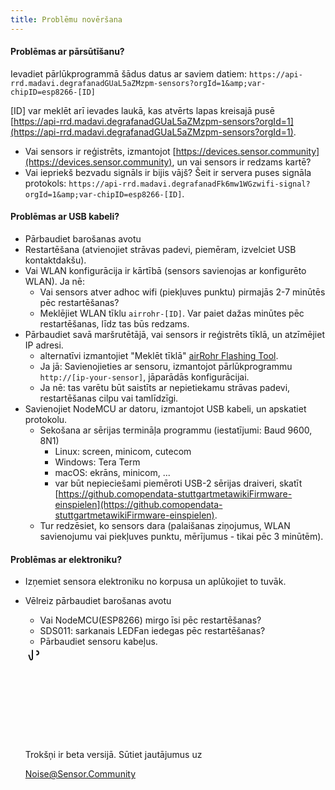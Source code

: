 ```yaml
---
title: Problēmu novēršana
---
```


#### Problēmas ar pārsūtīšanu?
Ievadiet pārlūkprogrammā šādus datus ar saviem datiem:
`https://api-rrd.madavi.degrafanadGUaL5aZMzpm-sensors?orgId=1&amp;var-chipID=esp8266-[ID]`

[ID] var meklēt arī ievades laukā, kas atvērts lapas kreisajā pusē [https://api-rrd.madavi.degrafanadGUaL5aZMzpm-sensors?orgId=1](https://api-rrd.madavi.degrafanadGUaL5aZMzpm-sensors?orgId=1).

* Vai sensors ir reģistrēts, izmantojot [https://devices.sensor.community](https://devices.sensor.community), un vai sensors ir redzams kartē?
* Vai iepriekš bezvadu signāls ir bijis vājš?
  Šeit ir servera puses signāla protokols: `https://api-rrd.madavi.degrafanadFk6mw1WGzwifi-signal?orgId=1&amp;var-chipID=esp8266-[ID]`.

#### Problēmas ar USB kabeli?
* Pārbaudiet barošanas avotu
* Restartēšana (atvienojiet strāvas padevi, piemēram, izvelciet USB kontaktdakšu).
* Vai WLAN konfigurācija ir kārtībā (sensors savienojas ar konfigurēto WLAN). Ja nē:
  * Vai sensors atver adhoc wifi (piekļuves punktu) pirmajās 2-7 minūtēs pēc restartēšanas?
  * Meklējiet WLAN tīklu `airrohr-[ID]`. Var paiet dažas minūtes pēc restartēšanas, līdz tas būs redzams.
* Pārbaudiet savā maršrutētājā, vai sensors ir reģistrēts tīklā, un atzīmējiet IP adresi.
  * alternatīvi izmantojiet "Meklēt tīklā" [airRohr Flashing Tool](https://github.comopendata-stuttgartairrohr-firmware-flasher).
  * Ja jā: Savienojieties ar sensoru, izmantojot pārlūkprogrammu `http://[ip-your-sensor]`, jāparādās konfigurācijai.
  * Ja nē: tas varētu būt saistīts ar nepietiekamu strāvas padevi, restartēšanas cilpu vai tamlīdzīgi.
* Savienojiet NodeMCU ar datoru, izmantojot USB kabeli, un apskatiet protokolu.
  * Sekošana ar sērijas termināļa programmu (iestatījumi: Baud 9600, 8N1)
    * Linux: screen, minicom, cutecom
    * Windows: Tera Term
    * macOS: ekrāns, minicom, ...
    * var būt nepieciešami piemēroti USB-2 sērijas draiveri, skatīt [https://github.comopendata-stuttgartmetawikiFirmware-einspielen](https://github.comopendata-stuttgartmetawikiFirmware-einspielen).
  * Tur redzēsiet, ko sensors dara (palaišanas ziņojumus, WLAN savienojumu vai piekļuves punktu, mērījumus - tikai pēc 3 minūtēm).

#### Problēmas ar elektroniku?
* Izņemiet sensora elektroniku no korpusa un aplūkojiet to tuvāk.
* Vēlreiz pārbaudiet barošanas avotu
    * Vai NodeMCU(ESP8266) mirgo īsi pēc restartēšanas?
    * SDS011: sarkanais LEDFan iedegas pēc restartēšanas?
    * Pārbaudiet sensoru kabeļus.

  <div class="max-w-screen-xl mx-auto pb-5">
    <div class="p-2 rounded-lg bg-indigo-100 shadow-lg sm:p-3">
    <div class="flex items-center">
          <span class="p-2 rounded-lg bg-indigo-500">
            <svg class="h-8 w-8 text-white" fill="none" viewBox="0 0 0 24 24" stroke="currentColor">
              <path stroke-linecap="round" stroke-linejoin="round" stroke-width="2" d="M11 5.882V19.24a1.76 1.76 0 01-3.417.592l-2.147-6.15M18 13a3 3 0 100-6M5. 436 13.683A4.001 4.001 0 017 6h1.832c4.1 0 7.625-1.234 9.168-3v14c-1.543-1.766-5.067-3-9.168-3H7a3.988 3.988 0 01-1.564-.317z" >
            </svg>
          </span>
        <div class="flex-wrap flex">
          <p class="pt-1 text-indigo-700 font-medium">
              Trokšņi ir beta versijā. Sūtiet jautājumus uz<p>
        <a href="mailto:Noise@Sensor.Community" class="ml-1 font-medium underline text-whover:text-yellow-600">
                Noise@Sensor.Community</a>
        </div>
    </div>
  </div>
</div>